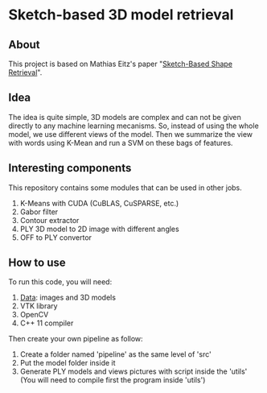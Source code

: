 # Sketch-based 3D model retrieval

## About

This project is based on Mathias Eitz's paper "[Sketch-Based Shape Retrieval](http://cybertron.cg.tu-berlin.de/eitz/pdf/2012_siggraph_sbsr.pdf)".

## Idea

The idea is quite simple, 3D models are complex and can not be given directly to any machine learning mecanisms. So, instead of using the whole
model, we use different views of the model. Then we summarize the view with words using K-Mean and run a SVM on these bags of features.

## Interesting components

This repository contains some modules that can be used in other jobs.

1. K-Means with CUDA (CuBLAS, CuSPARSE, etc.)
2. Gabor filter
3. Contour extractor
4. PLY 3D model to 2D image with different angles
5. OFF to PLY convertor

## How to use

To run this code, you will need:

1. [Data](http://www.itl.nist.gov/iad/vug/sharp/contest/2013/SBR/): images and 3D models
2. VTK library
3. OpenCV
4. C++ 11 compiler

Then create your own pipeline as follow:

1. Create a folder named 'pipeline' as the same level of 'src'
2. Put the model folder inside it
3. Generate PLY models and views pictures with script inside the 'utils' (You will need to compile first the program inside 'utils')